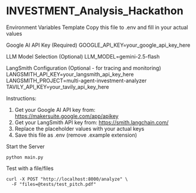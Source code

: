 # INVESTMENT_Analysis_Hackathon

Environment Variables Template
Copy this file to .env and fill in your actual values

Google AI API Key (Required)
GOOGLE_API_KEY=your_google_api_key_here

LLM Model Selection (Optional)
LLM_MODEL=gemini-2.5-flash

LangSmith Configuration (Optional - for tracing and monitoring)
LANGSMITH_API_KEY=your_langsmith_api_key_here
LANGSMITH_PROJECT=multi-agent-investment-analyzer
TAVILY_API_KEY=your_tavily_api_key_here

Instructions:
1. Get your Google AI API key from: https://makersuite.google.com/app/apikey
2. Get your LangSmith API key from: https://smith.langchain.com/
3. Replace the placeholder values with your actual keys
4. Save this file as .env (remove .example extension)

Start the Server
```
python main.py
```
Test with a file/files
```
curl -X POST "http://localhost:8000/analyze" \
  -F "files=@tests/test_pitch.pdf"
```
